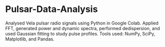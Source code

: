 # Pulsar-Data-Analysis
Analysed Vela pulsar radio signals using Python in Google Colab. Applied FFT, generated power and dynamic spectra, performed dedispersion, and used Gaussian fitting to study pulse profiles. Tools used: NumPy, SciPy, Matplotlib, and Pandas.
